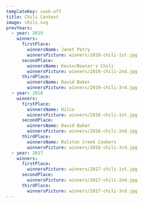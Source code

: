 ```yaml
---
templateKey: cook-off
title: Chili Contest
image: chili.svg
prevYears:
  - year: 2019
    winners:
      firstPlace:
        winnersName: Janet Petry
        winnersPicture: winners/2019-chili-1st.jpg
      secondPlace:
        winnersName: Kevin/Bowler's Chili
        winnersPicture: winners/2019-chili-2nd.jpg
      thirdPlace:
        winnersName: David Baker
        winnersPicture: winners/2019-chili-3rd.jpg
  - year: 2018
    winners:
      firstPlace:
        winnersName: Hilco
        winnersPicture: winners/2018-chili-1st.jpg
      secondPlace:
        winnersName: David Baker
        winnersPicture: winners/2018-chili-2nd.jpg
      thirdPlace:
        winnersName: Ralston Creek Cookers
        winnersPicture: winners/2018-chili-3rd.jpg
  - year: 2017
    winners:
      firstPlace:
        winnersPicture: winners/2017-chili-1st.jpg
      secondPlace:
        winnersPicture: winners/2017-chili-2nd.jpg
      thirdPlace:
        winnersPicture: winners/2017-chili-3rd.jpg
---
```

